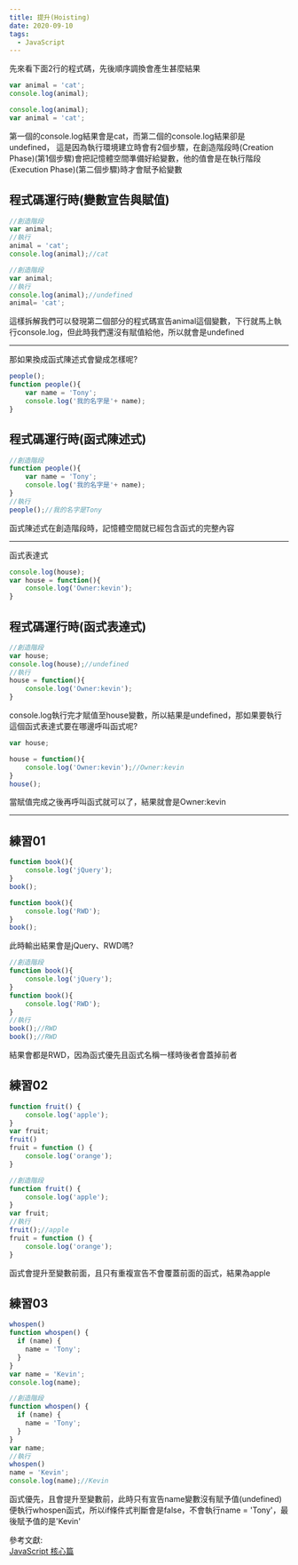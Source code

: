```yaml
---
title: 提升(Hoisting)
date: 2020-09-10
tags:
  - JavaScript
---
```


先來看下面2行的程式碼，先後順序調換會產生甚麼結果

```javascript
var animal = 'cat';
console.log(animal);
```

```javascript
console.log(animal);
var animal = 'cat';
```

第一個的console.log結果會是cat，而第二個的console.log結果卻是undefined，
這是因為執行環境建立時會有2個步驟，在創造階段時(Creation Phase)(第1個步驟)會把記憶體空間準備好給變數，他的值會是在執行階段(Execution Phase)(第二個步驟)時才會賦予給變數

## 程式碼運行時(變數宣告與賦值)

```javascript
//創造階段
var animal;
//執行
animal = 'cat';
console.log(animal);//cat
```

```javascript
//創造階段
var animal;
//執行
console.log(animal);//undefined
animal= 'cat';
```
這樣拆解我們可以發現第二個部分的程式碼宣告animal這個變數，下行就馬上執行console.log，但此時我們還沒有賦值給他，所以就會是undefined

****

那如果換成函式陳述式會變成怎樣呢?

```javascript
people();
function people(){
    var name = 'Tony';
    console.log('我的名字是'+ name);
}
```

## 程式碼運行時(函式陳述式)

```javascript
//創造階段
function people(){
    var name = 'Tony';
    console.log('我的名字是'+ name);
}
//執行
people();//我的名字是Tony

```
函式陳述式在創造階段時，記憶體空間就已經包含函式的完整內容

****

函式表達式

```javascript
console.log(house);
var house = function(){
    console.log('Owner:kevin');
}
```

## 程式碼運行時(函式表達式)

```javascript
//創造階段
var house;
console.log(house);//undefined
//執行
house = function(){
    console.log('Owner:kevin');
}
```

console.log執行完才賦值至house變數，所以結果是undefined，那如果要執行這個函式表達式要在哪邊呼叫函式呢?

```javascript
var house;

house = function(){
    console.log('Owner:kevin');//Owner:kevin
}
house();
```

當賦值完成之後再呼叫函式就可以了，結果就會是Owner:kevin

****

## 練習01
```javascript
function book(){
    console.log('jQuery');
}
book();

function book(){
    console.log('RWD');
}
book();
```

此時輸出結果會是jQuery、RWD嗎?

```javascript
//創造階段
function book(){
    console.log('jQuery');
}
function book(){
    console.log('RWD');
}
//執行
book();//RWD
book();//RWD
```
結果會都是RWD，因為函式優先且函式名稱一樣時後者會蓋掉前者

## 練習02

```javascript
function fruit() {
	console.log('apple');
}
var fruit; 
fruit() 
fruit = function () {
	console.log('orange');
}
```

```javascript
//創造階段
function fruit() {
	console.log('apple');
}
var fruit; 
//執行
fruit();//apple 
fruit = function () {
	console.log('orange');
}
```

函式會提升至變數前面，且只有重複宣告不會覆蓋前面的函式，結果為apple

## 練習03

```javascript
whospen()
function whospen() {
  if (name) {
    name = 'Tony';
  }
}
var name = 'Kevin';
console.log(name);
```

```javascript
//創造階段
function whospen() {
  if (name) {
    name = 'Tony';
  }
}
var name;
//執行
whospen()
name = 'Kevin';
console.log(name);//Kevin
```

函式優先，且會提升至變數前，此時只有宣告name變數沒有賦予值(undefined)便執行whospen函式，所以if條件式判斷會是false，不會執行name = 'Tony'，最後賦予值的是'Kevin'

參考文獻:<br/>
[JavaScript 核心篇](https://www.hexschool.com/courses/js-core.html "Title")

<Vssue  />